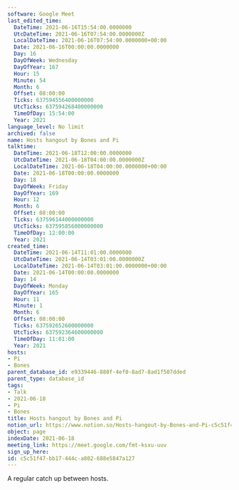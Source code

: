 ```yaml
---
software: Google Meet
last_edited_time:
  DateTime: 2021-06-16T15:54:00.0000000
  UtcDateTime: 2021-06-16T07:54:00.0000000Z
  LocalDateTime: 2021-06-16T07:54:00.0000000+00:00
  Date: 2021-06-16T00:00:00.0000000
  Day: 16
  DayOfWeek: Wednesday
  DayOfYear: 167
  Hour: 15
  Minute: 54
  Month: 6
  Offset: 08:00:00
  Ticks: 637594556400000000
  UtcTicks: 637594268400000000
  TimeOfDay: 15:54:00
  Year: 2021
language_level: No limit
archived: false
name: Hosts hangout by Bones and Pi
talktime:
  DateTime: 2021-06-18T12:00:00.0000000
  UtcDateTime: 2021-06-18T04:00:00.0000000Z
  LocalDateTime: 2021-06-18T04:00:00.0000000+00:00
  Date: 2021-06-18T00:00:00.0000000
  Day: 18
  DayOfWeek: Friday
  DayOfYear: 169
  Hour: 12
  Month: 6
  Offset: 08:00:00
  Ticks: 637596144000000000
  UtcTicks: 637595856000000000
  TimeOfDay: 12:00:00
  Year: 2021
created_time:
  DateTime: 2021-06-14T11:01:00.0000000
  UtcDateTime: 2021-06-14T03:01:00.0000000Z
  LocalDateTime: 2021-06-14T03:01:00.0000000+00:00
  Date: 2021-06-14T00:00:00.0000000
  Day: 14
  DayOfWeek: Monday
  DayOfYear: 165
  Hour: 11
  Minute: 1
  Month: 6
  Offset: 08:00:00
  Ticks: 637592652600000000
  UtcTicks: 637592364600000000
  TimeOfDay: 11:01:00
  Year: 2021
hosts:
- Pi
- Bones
parent_database_id: e9339446-880f-4ef0-8ad7-8ad1f507dded
parent_type: database_id
tags:
- Talk
- 2021-06-18
- Pi
- Bones
title: Hosts hangout by Bones and Pi
notion_url: https://www.notion.so/Hosts-hangout-by-Bones-and-Pi-c5c51f47bb17444ca802688e5847a127
object: page
indexDate: 2021-06-18
meeting_link: https://meet.google.com/fmt-ksxu-uuv
sign_up_here: 
id: c5c51f47-bb17-444c-a802-688e5847a127
---
```


A regular catch up between hosts.


